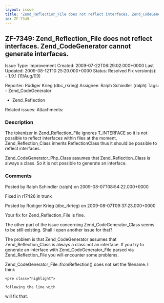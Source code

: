 ```yaml
---
layout: issue
title: "Zend_Reflection_File does not reflect interfaces. Zend_CodeGenerator cannot generate interfaces."
id: ZF-7349
---
```


ZF-7349: Zend\_Reflection\_File does not reflect interfaces. Zend\_CodeGenerator cannot generate interfaces.
------------------------------------------------------------------------------------------------------------

 Issue Type: Improvement Created: 2009-07-22T06:29:02.000+0000 Last Updated: 2009-08-12T10:25:20.000+0000 Status: Resolved Fix version(s): - 1.9.1 (11/Aug/09)
 
 Reporter:  Rüdiger Krieg (dbc\_rkrieg)  Assignee:  Ralph Schindler (ralph)  Tags: - Zend\_CodeGenerator
- Zend\_Reflection
 
 Related issues: 
 Attachments: 
### Description

The tokenizer in Zend\_Reflection\_File ignores T\_INTERFACE so it is not possible to reflect interfaces within files at the moment. Zend\_Reflection\_Class inherits ReflectionClass thus it should be possible to reflect interfaces.

Zend\_CodeGenerator\_Php\_Class assumes that Zend\_Reflection\_Class is always a class. So it is not possible to generate an interface.

 

 

### Comments

Posted by Ralph Schindler (ralph) on 2009-08-07T08:54:22.000+0000

Fixed in r17426 in trunk

 

 

Posted by Rüdiger Krieg (dbc\_rkrieg) on 2009-08-07T09:37:23.000+0000

Your fix for Zend\_Reflection\_File is fine.

The other part of the issue concerning Zend\_CodeGenerator\_Class seems to be still existing. Shall I open another issue for that?

The problem is that Zend\_CodeGenerator assumes that Zend\_Reflection\_Class is always a class not an interface. If you try to generate an interface with Zend\_CodeGenerator\_File parsed via Zend\_Reflection\_File you will encounter some problems.

Zend\_CodeGenerator\_File::fromReflection() does not set the filename. I think

 
    <pre class="highlight">
    
    following the line with 

will fix that.

 

 
